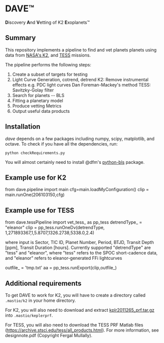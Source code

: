 # DAVE™
**D**iscovery **A**nd **V**etting of K2 **E**xoplanets™

## Summary

This repository implements a pipeline to find and vet planets planets
using data from [NASA's K2](http://keplerscience.arc.nasa.gov), and [TESS](https://www.nasa.gov/tess-transiting-exoplanet-survey-satellite/) missions.

The pipeline performs the following steps:

1. Create a subset of targets for testing
2. Light Curve Generation, cotrend, detrend
	K2: Remove instrumental effects e.g. PDC light curves Dan Foreman-Mackey's method
	TESS: Savitzky-Golay filter
3. Search for planets -- BLS
4. Fitting a planetary model
5. Produce vetting Metrics
6. Output useful data products


## Installation

*dave* depends on a few packages including numpy, scipy, matplotlib, and octave.
To check if you have all the dependencies, run:
```
python checkRequirements.py
```

You will almost certainly need to install @dfm's [python-bls](https://github.com/dfm/python-bls) package.


## Example use for K2
from dave.pipeline import main
cfg=main.loadMyConfiguration()
clip = main.runOne(206103150,cfg)

## Example use for TESS
from dave.tessPipeline import vet_tess_ as pp_tess
detrendType_ = "eleanor"
clip = pp_tess.runOneDv(detrendType, 1,271893367,1,5.8707,1326.2738,5338.0,2.4)

where input is Sector, TIC ID, Planet Number, Period, BTJD, Transit Depth [ppm], Transit Duration [hours]. Currently supported "detrendType" are "tess" and "eleanor", where "tess" refers to the SPOC short-cadence data, and "eleanor" refers to eleanor-generated FFi lightcurves

outfile_ = 'tmp.txt'
aa = pp_tess.runExport(clip,outfile_)

## Additional requirements
To get DAVE to work for K2, you will have to create a directory called `.mastio/k2` in your home directory.

For K2, you will also need to download and extract
[kplr2011265_prf.tar.gz](https://archive.stsci.edu/pub/kepler/fpc/kplr2011265_prf.tar.gz)
into `.mastio/keplerprf`. 

For TESS, you will also need to download the TESS PRF Matlab files (https://archive.stsci.edu/tess/all_products.html). For more information, see designnote.pdf (Copyright Fergal Mullally).
